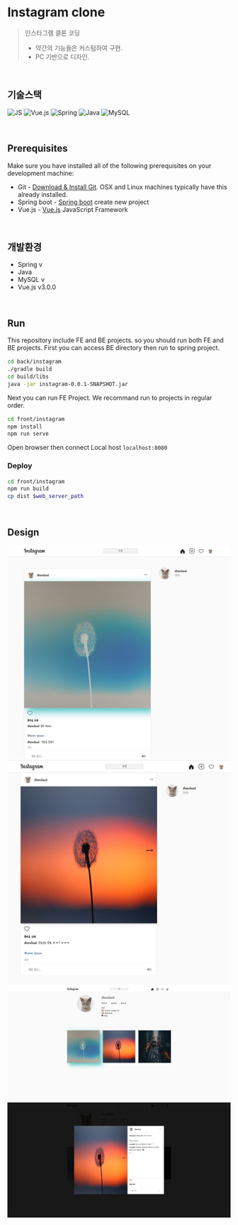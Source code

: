 # Instagram clone

> 인스타그램 클론 코딩
> - 약간의 기능들은 커스텀하여 구현.
> - PC 기반으로 디자인.

<br>

## 기술스택

![JS](https://img.shields.io/badge/JavaScript-F7DF1E?style=flat-square&logo=JavaScript&logoColor=black)
![Vue.js](https://img.shields.io/badge/Vue.js-4FC08D?style=flat-square&logo=Vue.js&logoColor=white)
![Spring](https://img.shields.io/badge/Spring-6DB33F?style=flat-square&logo=Spring&logoColor=white)
![Java](https://img.shields.io/badge/Java-007396?style=flat-square&logo=Java&logoColor=white)
![MySQL](https://img.shields.io/badge/MySQL-4479A1?style=flat-square&logo=MySQL&logoColor=white)

<br>

## Prerequisites

Make sure you have installed all of the following prerequisites on your development machine:

-   Git - [Download & Install Git](https://git-scm.com/downloads). OSX and Linux machines typically have this already installed.
-   Spring boot - [Spring boot](https://start.spring.io/) create new project
-   Vue.js - [Vue.js](https://kr.vuejs.org/) JavaScript Framework

<br>

## 개발환경

- Spring v
- Java
- MySQL v
- Vue.js v3.0.0

<br>

## Run

This repository include FE and BE projects. so you should run both FE and BE projects.
First you can access BE directory then run to spring project.

```bash
cd back/instagram
./gradle build
cd build/libs
java -jar instagram-0.0.1-SNAPSHOT.jar
```

Next you can run FE Project. We recommand run to projects in regular order.

```bash
cd front/instagram
npm install
npm run serve
```

Open browser then connect Local host `localhost:8080`

### Deploy 

```bash
cd front/instagram
npm run build
cp dist $web_server_path
```

<br>

## Design
![design01](./design/instagram_img01.jpg)
![design02](./design/instagram_img02.jpg)
![design03](./design/instagram_img03.jpg)
![design04](./design/instagram_img04.jpg)
